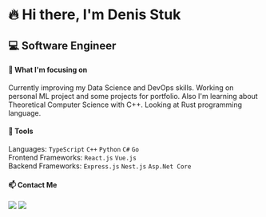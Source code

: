 # 🔥 Hi there, I'm Denis Stuk
## 💻 Software Engineer

#### 🚀 What I'm focusing on
Currently improving my Data Science and DevOps skills. Working on personal ML project and some projects for portfolio. Also I'm learning about Theoretical Computer Science with C++. Looking at Rust programming language.

#### 🧰 Tools
Languages: `TypeScript` `C++` `Python` `C#` `Go`  
Frontend Frameworks: `React.js` `Vue.js`  
Backend Frameworks: `Express.js` `Nest.js` `Asp.Net Core`  

#### 📫 Contact Me
<p>
  <a target="_blank" href="https://t.me/denstuk"><img src="https://img.shields.io/badge/-Telegram-FFF?style=for-the-badge&logo=telegram&logoColor=27A0D9"></img></a>
  <a target="_blank" href="mailto:den.stuk00@gmail.com"><img src="https://img.shields.io/badge/-Gmail-D14836?style=for-the-badge&logo=Gmail&logoColor=white"></img></a>
</p> 
